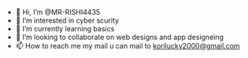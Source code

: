 - 👋 Hi, I’m @MR-RISHI4435
- 👀 I’m interested in cyber scurity
- 🌱 I’m currently learning basics
- 💞️ I’m looking to collaborate on web designs and app designeing 
- 📫 How to reach me my mail u can mail to korilucky2000@gmail.com

<!---
MR-RISHI4435/MR-RISHI4435 is a ✨ special ✨ repository because its `chat.mdhis file) appears on your GitHub profile.
You can click the Preview link to take a look at your changes.
--->
